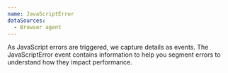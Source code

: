 ```yaml
---
name: JavaScriptError
dataSources:
  - Browser agent
---
```


As JavaScript errors are triggered, we capture details as events. The JavaScriptError event contains information to help you segment errors to understand how they impact performance.